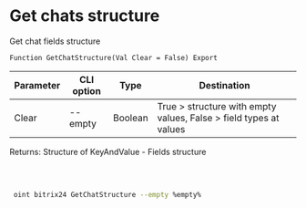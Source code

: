 ﻿---
sidebar_position: 21
---

# Get chats structure
 Get chat fields structure



`Function GetChatStructure(Val Clear = False) Export`

 | Parameter | CLI option | Type | Destination |
 |-|-|-|-|
 | Clear | --empty | Boolean | True > structure with empty values, False > field types at values |

 
 Returns: Structure of KeyAndValue - Fields structure

<br/>




	


```sh title="CLI command example"
 
 oint bitrix24 GetChatStructure --empty %empty%

```


